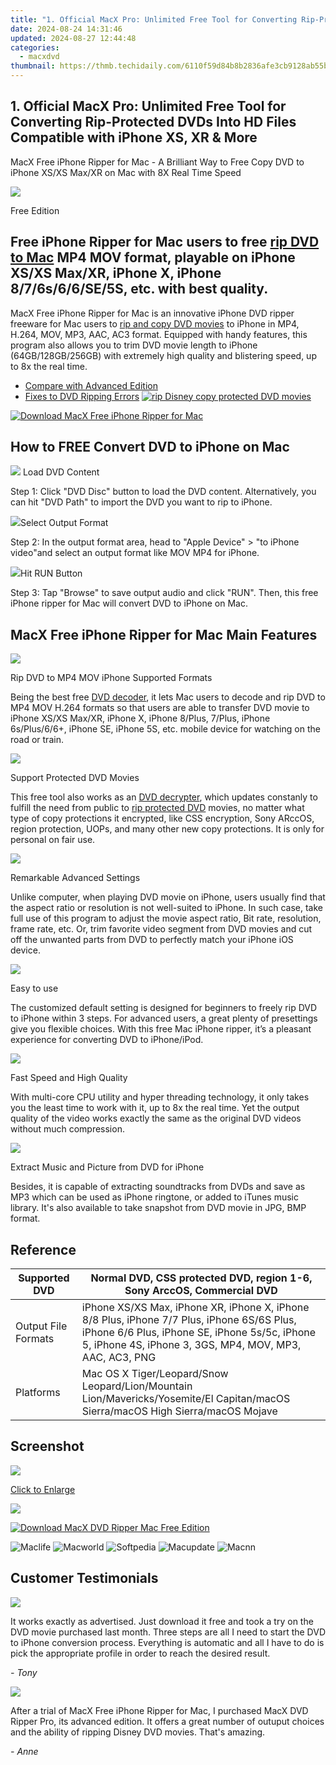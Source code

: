 ```yaml
---
title: "1. Official MacX Pro: Unlimited Free Tool for Converting Rip-Protected DVDs Into HD Files Compatible with iPhone XS, XR & More"
date: 2024-08-24 14:31:46
updated: 2024-08-27 12:44:48
categories:
  - macxdvd
thumbnail: https://thmb.techidaily.com/6110f59d84b8b2836afe3cb9128ab55b4983bac7c041837cad5f3c0f9163df97.jpg
---
```


## 1. Official MacX Pro: Unlimited Free Tool for Converting Rip-Protected DVDs Into HD Files Compatible with iPhone XS, XR & More

MacX Free iPhone Ripper for Mac \- A Brilliant Way to Free Copy DVD to iPhone XS/XS Max/XR on Mac with 8X Real Time Speed

![](https://www.macxdvd.com/iphone-ripper-for-mac-free/../face/iphone-ripper.jpg) 

Free Edition

## Free iPhone Ripper for Mac users to free [rip DVD to Mac](https://tools.techidaily.com/macxdvd/products/) MP4 MOV format, playable on iPhone XS/XS Max/XR, iPhone X, iPhone 8/7/6s/6/6/SE/5S, etc. with best quality.

MacX Free iPhone Ripper for Mac is an innovative iPhone DVD ripper freeware for Mac users to [rip and copy DVD movies](https://tools.techidaily.com/macxdvd/products/) to iPhone in MP4, H.264, MOV, MP3, AAC, AC3 format. Equipped with handy features, this program also allows you to trim DVD movie length to iPhone (64GB/128GB/256GB) with extremely high quality and blistering speed, up to 8x the real time.

* [Compare with Advanced Edition](https://tools.techidaily.com/macxdvd/products/)
* [Fixes to DVD Ripping Errors](https://tools.techidaily.com/macxdvd/products/)
[![rip Disney copy protected DVD movies](https://www.macxdvd.com/iphone-ripper-for-mac-free/../image/macxdvdpro-banner-mini.jpg)](https://tools.techidaily.com/macxdvd/products/) 

[![Download MacX Free iPhone Ripper for Mac](https://www.macxdvd.com/iphone-ripper-for-mac-free/../image/bottom-download-big.jpg)](https://www.macxdvd.com/download/macx-free-iphone-ripper-for-mac.dmg) 

## How to FREE Convert DVD to iPhone on Mac

![](https://www.macxdvd.com/iphone-ripper-for-mac-free/../i-pic/1.png) Load DVD Content 

Step 1: Click "DVD Disc" button to load the DVD content. Alternatively, you can hit "DVD Path" to import the DVD you want to rip to iPhone.

![](https://www.macxdvd.com/iphone-ripper-for-mac-free/../i-pic/2.png)Select Output Format 

Step 2: In the output format area, head to "Apple Device" > "to iPhone video"and select an output format like MOV MP4 for iPhone.

![](https://www.macxdvd.com/iphone-ripper-for-mac-free/../i-pic/3.png)Hit RUN Button

Step 3: Tap "Browse" to save output audio and click "RUN". Then, this free iPhone ripper for Mac will convert DVD to iPhone on Mac. 

## MacX Free iPhone Ripper for Mac Main Features

![](https://www.macxdvd.com/iphone-ripper-for-mac-free/image/1.jpg) 

Rip DVD to MP4 MOV iPhone Supported Formats

Being the best free [DVD decoder](https://tools.techidaily.com/macxdvd/products/), it lets Mac users to decode and rip DVD to MP4 MOV H.264 formats so that users are able to transfer DVD movie to iPhone XS/XS Max/XR, iPhone X, iPhone 8/Plus, 7/Plus, iPhone 6s/Plus/6/6+, iPhone SE, iPhone 5S, etc. mobile device for watching on the road or train.

![](https://www.macxdvd.com/iphone-ripper-for-mac-free/image/2.jpg) 

Support Protected DVD Movies

This free tool also works as an [DVD decrypter](https://tools.techidaily.com/macxdvd/products/), which updates constanly to fulfill the need from public to [rip protected DVD](https://tools.techidaily.com/macxdvd/products/) movies, no matter what type of copy protections it encrypted, like CSS encryption, Sony ARccOS, region protection, UOPs, and many other new copy protections. It is only for personal on fair use.

![](https://www.macxdvd.com/iphone-ripper-for-mac-free/image/3.jpg) 

Remarkable Advanced Settings

Unlike computer, when playing DVD movie on iPhone, users usually find that the aspect ratio or resolution is not well-suited to iPhone. In such case, take full use of this program to adjust the movie aspect ratio, Bit rate, resolution, frame rate, etc. Or, trim favorite video segment from DVD movies and cut off the unwanted parts from DVD to perfectly match your iPhone iOS device.

![](https://www.macxdvd.com/iphone-ripper-for-mac-free/image/4.jpg) 

Easy to use

The customized default setting is designed for beginners to freely rip DVD to iPhone within 3 steps. For advanced users, a great plenty of presettings give you flexible choices. With this free Mac iPhone ripper, it’s a pleasant experience for converting DVD to iPhone/iPod. 

![](https://www.macxdvd.com/iphone-ripper-for-mac-free/image/5.jpg) 

Fast Speed and High Quality

With multi-core CPU utility and hyper threading technology, it only takes you the least time to work with it, up to 8x the real time. Yet the output quality of the video works exactly the same as the original DVD videos without much compression.

![](https://www.macxdvd.com/iphone-ripper-for-mac-free/image/6.jpg) 

Extract Music and Picture from DVD for iPhone

Besides, it is capable of extracting soundtracks from DVDs and save as MP3 which can be used as iPhone ringtone, or added to iTunes music library. It's also available to take snapshot from DVD movie in JPG, BMP format. 

## Reference

| Supported DVD       | Normal DVD, CSS protected DVD, region 1-6, Sony ArccOS, Commercial DVD                                                                                                                                 |
| ------------------- | ------------------------------------------------------------------------------------------------------------------------------------------------------------------------------------------------------ |
| Output File Formats | iPhone XS/XS Max, iPhone XR, iPhone X, iPhone 8/8 Plus, iPhone 7/7 Plus, iPhone 6S/6S Plus, iPhone 6/6 Plus, iPhone SE, iPhone 5s/5c, iPhone 5, iPhone 4S, iPhone 3, 3GS, MP4, MOV, MP3, AAC, AC3, PNG |
| Platforms           | Mac OS X Tiger/Leopard/Snow Leopard/Lion/Mountain Lion/Mavericks/Yosemite/El Capitan/macOS Sierra/macOS High Sierra/macOS Mojave                                                                       |

## Screenshot

![](https://www.macxdvd.com/iphone-ripper-for-mac-free/image/screenshot.jpg)

[Click to Enlarge](https://tools.techidaily.com/macxdvd/products/)

![](https://www.macxdvd.com/iphone-ripper-for-mac-free/image/screenshot_02.jpg) 

[![Download MacX DVD Ripper Mac Free Edition](https://www.macxdvd.com/iphone-ripper-for-mac-free/../image/bottom-download-big.jpg)](https://www.macxdvd.com/download/macx-free-iphone-ripper-for-mac.dmg)

![Maclife](https://www.macxdvd.com/iphone-ripper-for-mac-free/../i-pic/maclife.gif) ![Macworld](https://www.macxdvd.com/iphone-ripper-for-mac-free/../i-pic/macworld.gif) ![Softpedia](https://www.macxdvd.com/iphone-ripper-for-mac-free/../i-pic/softpedia.gif) ![Macupdate](https://www.macxdvd.com/iphone-ripper-for-mac-free/../i-pic/macupdate.gif) ![Macnn](https://www.macxdvd.com/iphone-ripper-for-mac-free/../i-pic/macnn.gif) 

## Customer Testimonials

![](https://www.macxdvd.com/iphone-ripper-for-mac-free/../image/customer-ico.jpg) 

It works exactly as advertised. Just download it free and took a try on the DVD movie purchased last month. Three steps are all I need to start the DVD to iPhone conversion process. Everything is automatic and all I have to do is pick the appropriate profile in order to reach the desired result.

_\- Tony_ 

![](https://www.macxdvd.com/iphone-ripper-for-mac-free/../image/customer-ico.jpg) 

After a trial of MacX Free iPhone Ripper for Mac, I purchased MacX DVD Ripper Pro, its advanced edition. It offers a great number of outuput choices and the ability of ripping Disney DVD movies. That's amazing.

_\- Anne_

<ins class="adsbygoogle"
     style="display:block"
     data-ad-format="autorelaxed"
     data-ad-client="ca-pub-7571918770474297"
     data-ad-slot="1223367746"></ins>



<ins class="adsbygoogle"
     style="display:block"
     data-ad-client="ca-pub-7571918770474297"
     data-ad-slot="8358498916"
     data-ad-format="auto"
     data-full-width-responsive="true"></ins>

